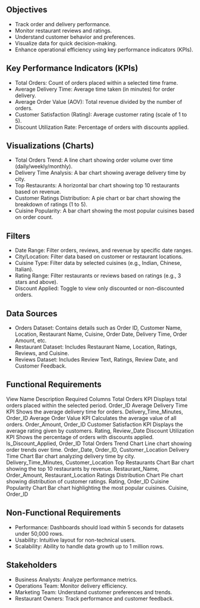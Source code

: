 ## Objectives
- Track order and delivery performance.
- Monitor restaurant reviews and ratings.
- Understand customer behavior and preferences.
- Visualize data for quick decision-making.
- Enhance operational efficiency using key performance indicators (KPIs).
## Key Performance Indicators (KPIs)
- Total Orders: Count of orders placed within a selected time frame.
- Average Delivery Time: Average time taken (in minutes) for order delivery.
- Average Order Value (AOV): Total revenue divided by the number of orders.
- Customer Satisfaction (Rating): Average customer rating (scale of 1 to 5).
- Discount Utilization Rate: Percentage of orders with discounts applied.
## Visualizations (Charts)
- Total Orders Trend: A line chart showing order volume over time (daily/weekly/monthly).
- Delivery Time Analysis: A bar chart showing average delivery time by city.
- Top Restaurants: A horizontal bar chart showing top 10 restaurants based on revenue.
- Customer Ratings Distribution: A pie chart or bar chart showing the breakdown of ratings (1 to 5).
- Cuisine Popularity: A bar chart showing the most popular cuisines based on order count.
## Filters
- Date Range: Filter orders, reviews, and revenue by specific date ranges.
- City/Location: Filter data based on customer or restaurant locations.
- Cuisine Type: Filter data by selected cuisines (e.g., Indian, Chinese, Italian).
- Rating Range: Filter restaurants or reviews based on ratings (e.g., 3 stars and above).
- Discount Applied: Toggle to view only discounted or non-discounted orders.
## Data Sources
- Orders Dataset: Contains details such as Order ID, Customer Name, Location, Restaurant Name, Cuisine, Order Date, Delivery Time, Order Amount, etc.
- Restaurant Dataset: Includes Restaurant Name, Location, Ratings, Reviews, and Cuisine.
- Reviews Dataset: Includes Review Text, Ratings, Review Date, and Customer Feedback.
## Functional Requirements
View Name
Description
Required Columns
Total Orders KPI
Displays total orders placed within the selected period.
Order_ID
Average Delivery Time KPI
Shows the average delivery time for orders.
Delivery_Time_Minutes, Order_ID
Average Order Value KPI
Calculates the average value of all orders.
Order_Amount, Order_ID
Customer Satisfaction KPI
Displays the average rating given by customers.
Rating, Review_Date
Discount Utilization KPI
Shows the percentage of orders with discounts applied.
Is_Discount_Applied, Order_ID
Total Orders Trend Chart
Line chart showing order trends over time.
Order_Date, Order_ID, Customer_Location
Delivery Time Chart
Bar chart analyzing delivery time by city.
Delivery_Time_Minutes, Customer_Location
Top Restaurants Chart
Bar chart showing the top 10 restaurants by revenue.
Restaurant_Name, Order_Amount, Restaurant_Location
Ratings Distribution Chart
Pie chart showing distribution of customer ratings.
Rating, Order_ID
Cuisine Popularity Chart
Bar chart highlighting the most popular cuisines.
Cuisine, Order_ID
## Non-Functional Requirements
- Performance: Dashboards should load within 5 seconds for datasets under 50,000 rows.
- Usability: Intuitive layout for non-technical users.
- Scalability: Ability to handle data growth up to 1 million rows.
## Stakeholders
- Business Analysts: Analyze performance metrics.
- Operations Team: Monitor delivery efficiency.
- Marketing Team: Understand customer preferences and trends.
- Restaurant Owners: Track performance and customer feedback.
